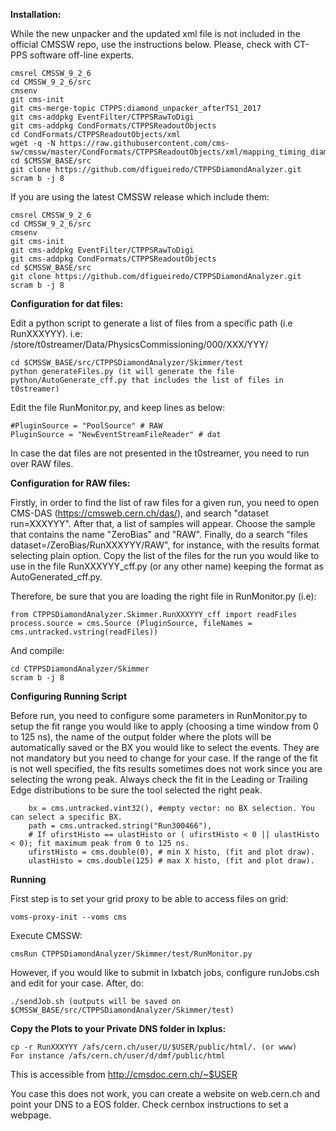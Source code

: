<b>Installation:</b>

While the new unpacker and the updated xml file is not included in the official CMSSW repo, use the instructions below. Please, check with CT-PPS software off-line experts.

```
cmsrel CMSSW_9_2_6
cd CMSSW_9_2_6/src
cmsenv
git cms-init
git cms-merge-topic CTPPS:diamond_unpacker_afterTS1_2017
git cms-addpkg EventFilter/CTPPSRawToDigi
git cms-addpkg CondFormats/CTPPSReadoutObjects
cd CondFormats/CTPPSReadoutObjects/xml
wget -q -N https://raw.githubusercontent.com/cms-sw/cmssw/master/CondFormats/CTPPSReadoutObjects/xml/mapping_timing_diamond_2017.xml
cd $CMSSW_BASE/src
git clone https://github.com/dfigueiredo/CTPPSDiamondAnalyzer.git
scram b -j 8
```

If you are using the latest CMSSW release which include them:

```
cmsrel CMSSW_9_2_6
cd CMSSW_9_2_6/src
cmsenv
git cms-init
git cms-addpkg EventFilter/CTPPSRawToDigi
git cms-addpkg CondFormats/CTPPSReadoutObjects
cd $CMSSW_BASE/src
git clone https://github.com/dfigueiredo/CTPPSDiamondAnalyzer.git
scram b -j 8
```

<b>Configuration for dat files:</b>

Edit a python script to generate a list of files from a specific path (i.e RunXXXYYY).
i.e: /store/t0streamer/Data/PhysicsCommissioning/000/XXX/YYY/

```
cd $CMSSW_BASE/src/CTPPSDiamondAnalyzer/Skimmer/test
python generateFiles.py (it will generate the file python/AutoGenerate_cff.py that includes the list of files in t0streamer)
```

Edit the file RunMonitor.py, and keep lines as below:

```
#PluginSource = "PoolSource" # RAW
PluginSource = "NewEventStreamFileReader" # dat 
```

In case the dat files are not presented in the t0streamer, you need to run over RAW files.

<b>Configuration for RAW files:</b>

Firstly, in order to find the list of raw files for a given run, you need to open CMS-DAS (https://cmsweb.cern.ch/das/), and search "dataset run=XXXYYY". After that, a list of samples will appear. Choose the sample that contains the name "ZeroBias" and "RAW". Finally, do a search "files dataset=/ZeroBias/RunXXXYYY/RAW", for instance, with the results format selecting plain option. Copy the list of the files for the run you would like to use in the file RunXXXYYY_cff.py (or any other name) keeping the format as AutoGenerated_cff.py.

Therefore, be sure that you are loading the right file in RunMonitor.py (i.e):

```
from CTPPSDiamondAnalyzer.Skimmer.RunXXXYYY_cff import readFiles
process.source = cms.Source (PluginSource, fileNames = cms.untracked.vstring(readFiles))
```

And compile:

```
cd CTPPSDiamondAnalyzer/Skimmer
scram b -j 8 
```

<b>Configuring Running Script</b>

Before run, you need to configure some parameters in RunMonitor.py to setup the fit range you would like to apply (choosing a time window from 0 to 125 ns), the name of the output folder where the plots will be automatically saved or the BX you would like to select the events. They are not mandatory but you need to change for your case. If the range of the fit is not well specified, the fits results sometimes does not work since you are selecting the wrong peak. Always check the fit in the Leading or Trailing Edge distributions to be sure the tool selected the right peak.

```
    bx = cms.untracked.vint32(), #empty vector: no BX selection. You can select a specific BX.
    path = cms.untracked.string("Run300466"),
    # If ufirstHisto == ulastHisto or ( ufirstHisto < 0 || ulastHisto < 0); fit maximum peak from 0 to 125 ns.
    ufirstHisto = cms.double(0), # min X histo, (fit and plot draw). 
    ulastHisto = cms.double(125) # max X histo, (fit and plot draw).
```

<b>Running</b>

First step is to set your grid proxy to be able to access files on grid:

```
voms-proxy-init --voms cms
```

Execute CMSSW:

```
cmsRun CTPPSDiamondAnalyzer/Skimmer/test/RunMonitor.py
```

However, if you would like to submit in lxbatch jobs, configure runJobs.csh and edit for your case. After, do:

```
./sendJob.sh (outputs will be saved on $CMSSW_BASE/src/CTPPSDiamondAnalyzer/Skimmer/test)
```

<b>Copy the Plots to your Private DNS folder in lxplus:</b>

```
cp -r RunXXXYYY /afs/cern.ch/user/U/$USER/public/html/. (or www)
For instance /afs/cern.ch/user/d/dmf/public/html
```

This is accessible from http://cmsdoc.cern.ch/~$USER

You case this does not work, you can create a website on web.cern.ch and point your DNS to a EOS folder. Check cernbox instructions to set a webpage.
